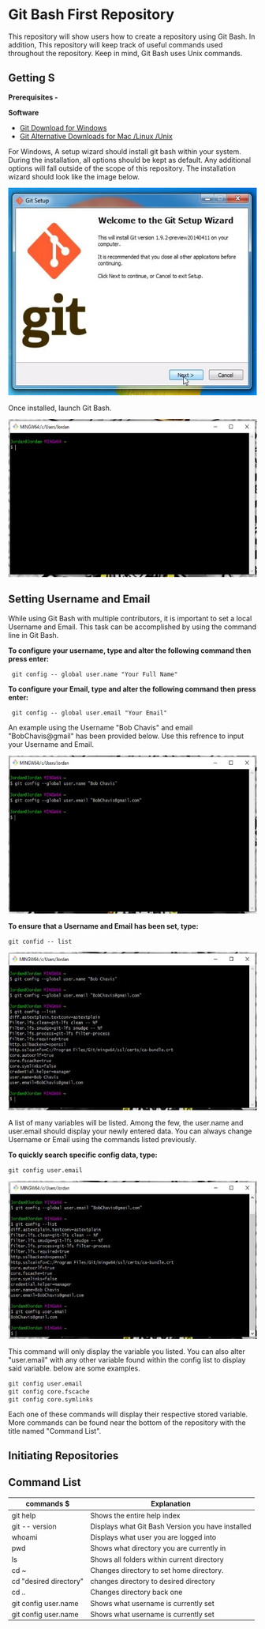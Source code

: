 # Git Bash First Repository

This repository will show users how to create a repository using Git Bash. In addition, This repository will keep track of useful commands used throughout the repository. Keep in mind, Git Bash uses Unix commands. 

## Getting S

**Prerequisites -**

**Software**
- [Git Download for Windows](https://gitforwindows.org/)
- [Git Alternative Downloads for Mac /Linux /Unix](https://git-scm.com/downloads)

For Windows, A setup wizard should install git bash within your system. During the installation, all options should be kept as default. Any additional options will fall outside of the scope of this repository. The installation wizard should look like the image below.

<img src = "Git Pictures/Git Installing window.JPG" Width="600" height="420">

Once installed, launch Git Bash. 

<img src = "Git Pictures/Git Bash Command Line.JPG" Width="650" height="320">
 
## Setting Username and Email

While using Git Bash with multiple contributors, it is important to set a local Username and Email. This task can be accomplished by using the command line in Git Bash. 

**To configure your username, type and alter the following command then press enter:**
```
 git config -- global user.name "Your Full Name"
```
**To configure your Email, type and alter the following command then press enter:**

```
 git config -- global user.email "Your Email"
 ```
 
 An example using the Username "Bob Chavis" and email "BobChavis@gmail" has been provided below. Use this refrence to input your Username and Email.
 
<img src="Git Pictures/Username and Email.JPG" Width="650" height="320">

**To ensure that a Username and Email has been set, type:**

```
git confid -- list
```

<img src="Git Pictures/config Settings.JPG" Width="650" height="320">

A list of many variables will be listed. Among the few, the user.name and user.email should display your newly entered data. You can always change Username or Email using the commands listed previously. 

**To quickly search specific config data, type:**

```
git config user.email
```

<img src="Git Pictures/config shortcuts.JPG" Width="650" height="320">

This command will only display the variable you listed. You can also alter "user.email" with any other variable found within the config list to display said variable. below are some examples.

```
git config user.email
git config core.fscache
git config core.symlinks
```

Each one of these commands will display their respective stored variable. More commands can be found near the bottom of the repository with the title named "Command List".

## Initiating Repositories

<!-- To view HTML list properly, full screen and use soft wrap-->

## Command List

|                commands  $                   |                   Explanation                              |
|----------------------------------------------|------------------------------------------------------------|
|git help                                      |    Shows the entire help index                             |
|git -- version                                |    Displays what Git Bash Version you have installed       |
|whoami                                        |    Displays what user you are logged into                  |
|pwd                                           |    Shows what directory you are currently in               |
|ls                                            |    Shows all folders within current directory              |
|cd ~                                          |    Changes directory to set home directory.                |
|cd "desired directory"                        |    changes directory to desired directory                  |
|cd ..                                         |    Changes directory back one                              |
|git config user.name                          |    Shows what username is currently set                    |
|git config user.name                          |    Shows what username is currently set                    |


